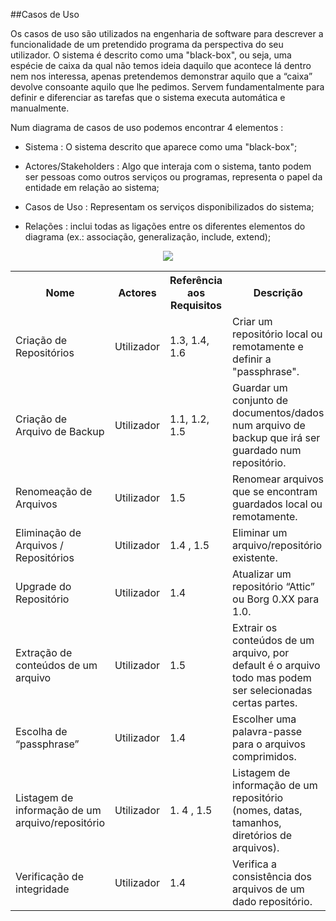##Casos de Uso

Os casos de uso são utilizados na engenharia de software para descrever a funcionalidade de um pretendido programa da perspectiva do seu utilizador. O sistema é descrito como uma "black-box", ou seja, uma espécie de caixa da qual não temos ideia daquilo que acontece lá dentro nem nos interessa, apenas pretendemos demonstrar aquilo que a “caixa” devolve consoante aquilo que lhe pedimos. Servem fundamentalmente para definir e diferenciar as tarefas que o sistema executa automática e manualmente. 

Num diagrama de casos de uso podemos encontrar 4 elementos : 

* Sistema : O sistema descrito que aparece como uma "black-box";

* Actores/Stakeholders : Algo que interaja com o sistema, tanto podem ser pessoas como outros serviços ou programas, representa o papel da entidade em relação ao sistema;

* Casos de Uso : Representam os serviços disponibilizados do sistema;

* Relações : inclui todas as ligações entre os diferentes elementos do diagrama (ex.: associação, generalização, include, extend);
<p align="center">
<img  src ="resources/useCases.png" />
</p>

<table>
  <tr>
    <th>Nome</th>
    <th>Actores</th>
    <th>Referência aos Requisitos</th>
    <th>Descrição</th>
  </tr>
  <tr>
    <td>Criação de Repositórios</td>
    <td>Utilizador</td>
    <td>1.3, 1.4, 1.6</td>
    <td>Criar um repositório local ou remotamente e definir a "passphrase".</td>
  </tr>
  <tr>
    <td>Criação de Arquivo de Backup</td>
    <td>Utilizador</td>
    <td>1.1, 1.2, 1.5</td>
    <td>Guardar um conjunto de documentos/dados num arquivo de backup que irá ser guardado num repositório.</td>
  </tr>
  <tr>
    <td>Renomeação de Arquivos</td>
    <td>Utilizador</td>
    <td>1.5</td>
    <td>Renomear arquivos que se encontram guardados local ou remotamente.</td>
  </tr>
  <tr>
    <td>Eliminação de Arquivos / Repositórios</td>
    <td>Utilizador</td>
    <td>1.4 , 1.5</td>
    <td>Eliminar um arquivo/repositório existente.</td>
  </tr>
  <tr>
    <td>Upgrade do Repositório</td>
    <td>Utilizador</td>
    <td>1.4</td>
    <td>Atualizar um repositório “Attic” ou Borg 0.XX para 1.0.</td>
  </tr>
  <tr>
    <td>Extração de conteúdos de um arquivo</td>
    <td>Utilizador</td>
    <td>1.5</td>
    <td>Extrair os conteúdos de um arquivo, por default é o arquivo todo mas podem ser selecionadas certas partes. </td>
  </tr>
  <tr>
    <td>Escolha de “passphrase”</td>
    <td>Utilizador</td>
    <td>1.4</td>
    <td>Escolher uma palavra-passe para o arquivos comprimidos.</td>
  </tr>
  <tr>
    <td>Listagem de informação de um arquivo/repositório</td>
    <td>Utilizador</td>
    <td>1. 4 , 1.5</td>
    <td>Listagem de informação de um repositório (nomes, datas, tamanhos, diretórios de arquivos).</td>
  </tr>
  <tr>
    <td>Verificação de integridade</td>
    <td>Utilizador</td>
    <td>1.4</td>
    <td>Verifica a consistência dos arquivos de um dado repositório.</td>
  </tr>
</table>

